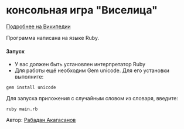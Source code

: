 # консольная игра "Виселица"

[Подробнее на Википедии](https://ru.wikipedia.org/wiki/%D0%92%D0%B8%D1%81%D0%B5%D0%BB%D0%B8%D1%86%D0%B0_(%D0%B8%D0%B3%D1%80%D0%B0))  

Программа написана на языке Ruby. 

#### Запуск  
- У вас должен быть установлен интерпретатор Ruby
- Для работы ещё необходим Gem unicode. Для его установки выполните:
```
gem install unicode
```

Для запуска приложения с случайным словом из словаря, введите: 
```
ruby main.rb
```


Автор: [Рабадан Акагасанов](https://github.com/rabadan)